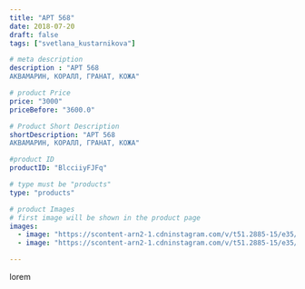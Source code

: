```yaml
---
title: "АРТ 568"
date: 2018-07-20
draft: false
tags: ["svetlana_kustarnikova"]

# meta description
description : "АРТ 568
АКВАМАРИН, КОРАЛЛ, ГРАНАТ, КОЖА"

# product Price
price: "3000"
priceBefore: "3600.0"

# Product Short Description
shortDescription: "АРТ 568
АКВАМАРИН, КОРАЛЛ, ГРАНАТ, КОЖА"

#product ID
productID: "BlcciiyFJFq"

# type must be "products"
type: "products"

# product Images
# first image will be shown in the product page
images:
  - image: "https://scontent-arn2-1.cdninstagram.com/v/t51.2885-15/e35/36959141_235321743754114_6624594876321234944_n.jpg?se=7&tp=1&_nc_ht=scontent-arn2-1.cdninstagram.com&_nc_cat=110&_nc_ohc=YQq7gwpCNEkAX-eDsbb&ccb=7-4&oh=cc6f7f5bf2fe865c1db021207dcf5a2f&oe=60851AF8&ig_cache_key=MTgyNzQ2MDc2NDY1OTY0NzkwNg%3D%3D.2-ccb7-4"
  - image: "https://scontent-arn2-1.cdninstagram.com/v/t51.2885-15/e35/36711231_482578875525097_5000680540706177024_n.jpg?se=7&tp=1&_nc_ht=scontent-arn2-1.cdninstagram.com&_nc_cat=101&_nc_ohc=ub9YznupDD0AX9YLyJA&ccb=7-4&oh=7028a4a084f3cac57ecbc207ddfd8442&oe=60829526&ig_cache_key=MTgyNzQ2MDc4MTI2OTE1ODA4MQ%3D%3D.2-ccb7-4"

---
```

lorem
